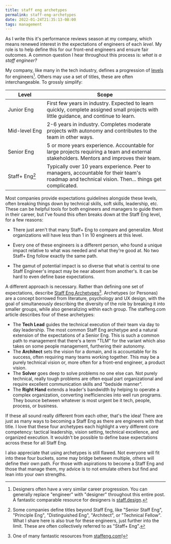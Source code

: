```yaml
---
title: staff eng archetypes
permalink: staff-eng-archetypes
date: 2022-01-24T21:35:13-08:00
tags: management
---
```


As I write this it's performance reviews season at my company, which means
renewed interest in the expectations of engineers of each _level_. My role is to
help define this for our front-end engineers and ensure fair outcomes. A common
question I hear throughout this process is: _what is a staff engineer?_

My company, like many in the tech industry, defines a progression of [levels]
for engineers[^and-designers]. Others may use a set of titles, these are often
interchangeable. To grossly simplify:

| Level                                                         | Scope                                                                                                                                            |
| ------------------------------------------------------------- | ------------------------------------------------------------------------------------------------------------------------------------------------ |
| <span style="white-space: pre">Junior Eng</span>              | First few years in industry. Expected to learn quickly, complete assigned small projects with little guidance, and continue to learn.            |
| <span style="white-space: pre">Mid-level Eng</span>           | 2-6 years in industry. Completes moderate projects with autonomy and contributes to the team in other ways.                                      |
| <span style="white-space: pre">Senior Eng</span>              | 5 or more years experience. Accountable for large projects requiring a team and external stakeholders. Mentors and improves their team.          |
| <span style="white-space: pre">Staff+ Eng[^staff-plus]</span> | Typically over 10 years experience. Peer to managers, accountable for their team's roadmap and technical vision. Then... things get complicated. |

[^and-designers]:
    Designers often have a very similar career progression. You can generally
    replace "engineer" with "designer" throughout this entire post. A fantastic
    comparable resource for designers is [staff.design](https://staff.design).

[^staff-plus]:
    Some companies define titles beyond Staff Eng, like "Senior Staff Eng",
    "Principle Eng", "Distinguished Eng", "Architect", or "Technical Fellow".
    What I share here is also true for these engineers, just further into the
    limit. These are often collectively referred to as "Staff+ Eng".

Most companies provide expectations guidelines alongside these levels, often
breaking things down by technical skills, soft skills, leadership, etc. These
can be helpful tools for both engineers and managers to guide them in their
career, but I've found this often breaks down at the Staff Eng level, for a few
reasons:

- There just aren't that many Staff+ Eng to compare and generalize. Most
  organizations will have less than 1 in 10 engineers at this level.

- Every one of these engineers is a different person, who found a unique impact
  relative to what was needed and what they're good at. No two Staff+ Eng follow
  exactly the same path.

- The gamut of potential impact is so diverse that what is central to one Staff
  Engineer's impact may be near absent from another's. It can be hard to even
  define base expectations.

A different approach is necessary. Rather than defining one set of expectations,
describe [Staff Eng Archetypes]<wbr/>[^staffeng.com]. Archetypes (or Personas)
are a concept borrowed from literature, psychology and UX design, with the goal
of simultaneously describing the diversity of the role by breaking it into
smaller groups, while also generalizing within each group. The staffeng.com
article describes four of these archetypes:

[^staffeng.com]:
    One of many fantastic resources from [staffeng.com](https://staffeng.com/)!

- The **Tech Lead** guides the technical execution of their team via day to day
  leadership. The most common Staff Eng archetype and a natural extension of the
  expectations of a Senior Eng. This is such a common path to management that
  there's a term "TLM" for the variant which also takes on some people
  management, furthering their autonomy.
- The **Architect** sets the vision for a domain, and is accountable for its
  success, often requiring many teams working together. This may be a purely
  technical vision or, more often for a front-end engineer, a product vision.
- The **Solver** goes deep to solve problems no one else can. Not purely
  technical, really tough problems are often equal part organizational and
  require excellent communication skills and "bedside manner".
- The **Right Hand** extends a leader's bandwidth by helping to operate a
  complex organization, converting inefficiencies into well run programs. They
  bounce between whatever is most urgent be it tech, people, process, or
  business.

If these all sound really different from each other, that's the idea! There are
just as many ways to becoming a Staff Eng as there are engineers with that
title. I love that these four archetypes each highlight a very different core
competency: tactical leadership, vision setting, technical excellence, and
organized execution. It wouldn't be possible to define base expectations across
these for all Staff Eng.

I also appreciate that using archetypes is still flawed. Not everyone will fit
into these four buckets, some may bridge between multiple, others will define
their own path. For those with aspirations to become a Staff Eng and those that
manage them, my advice is to not emulate others but find and lean into your own
strengths.

[levels]: https://www.levels.fyi/
[staff eng archetypes]: https://staffeng.com/guides/staff-archetypes
